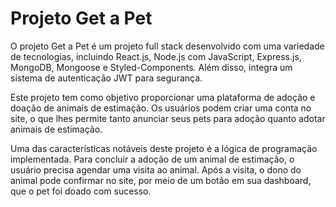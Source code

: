 # Projeto Get a Pet

O projeto Get a Pet é um projeto full stack desenvolvido com uma variedade de tecnologias, incluindo React.js, Node.js com JavaScript, Express.js, MongoDB, Mongoose e Styled-Components. Além disso, integra um sistema de autenticação JWT para segurança.

Este projeto tem como objetivo proporcionar uma plataforma de adoção e doação de animais de estimação. Os usuários podem criar uma conta no site, o que lhes permite tanto anunciar seus pets para adoção quanto adotar animais de estimação.

Uma das características notáveis deste projeto é a lógica de programação implementada. Para concluir a adoção de um animal de estimação, o usuário precisa agendar uma visita ao animal. Após a visita, o dono do animal pode confirmar no site, por meio de um botão em sua dashboard, que o pet foi doado com sucesso.
